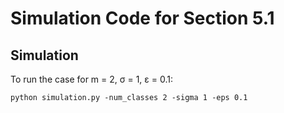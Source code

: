 # Simulation Code for Section 5.1

## Simulation

To run the case for m = 2, σ = 1, ε = 0.1:
```
python simulation.py -num_classes 2 -sigma 1 -eps 0.1
```
